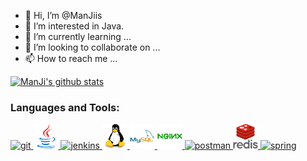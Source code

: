 <!---
<p align="center">
  <img width="700" height="430" src="aa18972bd40735fafa97c17592510fb30e240892.gif" alt="奥特曼，迪迦奥特曼，把你们的光之力量借给我吧！" ></p>
--->
  - 👋 Hi, I’m @ManJiis
- 👀 I’m interested in Java.
- 🌱 I’m currently learning ...
- 💞️ I’m looking to collaborate on ...
- 📫 How to reach me ...

<!---
ismusui/ismusui is a ✨ special ✨ repository because its `README.md` (this file) appears on your GitHub profile.
You can click the Preview link to take a look at your changes.
--->


[![ManJi's github stats](https://github-readme-stats.vercel.app/api?username=ManJiis&show_icons=true)](https://github.com/anuraghazra/github-readme-stats) 

<!---
<h3 align="center">A passionate frontend developer from India</h3>
--->

<h3 align="left">Languages and Tools:</h3>
<p align="left"> <a href="https://git-scm.com/" target="_blank"> <img src="https://www.vectorlogo.zone/logos/git-scm/git-scm-icon.svg" alt="git" width="40" height="40"/> </a> <a href="https://www.java.com" target="_blank"> <img src="https://raw.githubusercontent.com/devicons/devicon/master/icons/java/java-original.svg" alt="java" width="40" height="40"/> </a> <a href="https://www.jenkins.io" target="_blank"> <img src="https://www.vectorlogo.zone/logos/jenkins/jenkins-icon.svg" alt="jenkins" width="40" height="40"/> </a> <a href="https://www.linux.org/" target="_blank"> <img src="https://raw.githubusercontent.com/devicons/devicon/master/icons/linux/linux-original.svg" alt="linux" width="40" height="40"/> </a> <a href="https://www.mysql.com/" target="_blank"> <img src="https://raw.githubusercontent.com/devicons/devicon/master/icons/mysql/mysql-original-wordmark.svg" alt="mysql" width="40" height="40"/> </a> <a href="https://www.nginx.com" target="_blank"> <img src="https://raw.githubusercontent.com/devicons/devicon/master/icons/nginx/nginx-original.svg" alt="nginx" width="40" height="40"/> </a> <a href="https://postman.com" target="_blank"> <img src="https://www.vectorlogo.zone/logos/getpostman/getpostman-icon.svg" alt="postman" width="40" height="40"/> </a> <a href="https://redis.io" target="_blank"> <img src="https://raw.githubusercontent.com/devicons/devicon/master/icons/redis/redis-original-wordmark.svg" alt="redis" width="40" height="40"/> </a> <a href="https://spring.io/" target="_blank"> <img src="https://www.vectorlogo.zone/logos/springio/springio-icon.svg" alt="spring" width="40" height="40"/> </a> </p>

